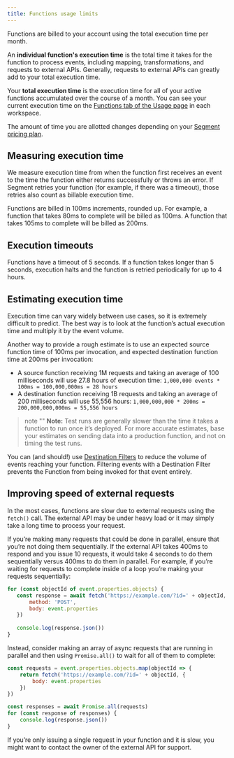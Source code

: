 ```yaml
---
title: Functions usage limits
---
```


Functions are billed to your account using the total execution time per month.

An **individual function's execution time** is the total time it takes for the function to process events, including mapping, transformations, and requests to external APIs. Generally, requests to external APIs can greatly add to your total execution time.

Your **total execution time** is the execution time for all of your active functions accumulated over the course of a month. You can see your current execution time on the [Functions tab of the Usage page](https://app.segment.com/goto-my-workspace/settings/usage?metric=functions&period=current) in each workspace.

The amount of time you are allotted changes depending on your [Segment pricing plan](http://segment.com/pricing).

## Measuring execution time

We measure execution time from when the function first receives an event to the time the function either returns successfully or throws an error. If Segment retries your function (for example, if there was a timeout), those retries also count as billable execution time.

Functions are billed in 100ms increments, rounded up. For example, a function that takes 80ms to complete will be billed as 100ms. A function that takes 105ms to complete will be billed as 200ms.

## Execution timeouts

Functions have a timeout of 5 seconds. If a function takes longer than 5 seconds, execution halts and the function is retried periodically for up to 4 hours.



## Estimating execution time

Execution time can vary widely between use cases, so it is extremely difficult to predict. The best way is to look at the function’s actual execution time and multiply it by the event volume.

Another way to provide a rough estimate is to use an expected source function time of 100ms per invocation, and expected destination function time at 200ms per invocation:

- A source function receiving 1M requests and taking an average of 100 milliseconds will use 27.8 hours of execution time: `1,000,000 events * 100ms = 100,000,000ms = 28 hours`
- A destination function receiving 1B requests and taking an average of 200 milliseconds will use 55,556 hours: `1,000,000,000 * 200ms = 200,000,000,000ms = 55,556 hours`

> note ""
> **Note:** Test runs are generally slower than the time it takes a function to run once it’s deployed. For more accurate estimates, base your estimates on sending data into a production function, and not on timing the test runs.

You can (and should!) use [Destination Filters](/docs/connections/destinations/destination-filters/) to reduce the volume of events reaching your function. Filtering events with a Destination Filter prevents the Function from being invoked for that event entirely.

## Improving speed of external requests

In the most cases, functions are slow due to external requests using the `fetch()` call. The external API may be under heavy load or it may simply take a long time to process your request.

If you’re making many requests that could be done in parallel, ensure that you’re not doing them sequentially. If the external API takes 400ms to respond and you issue 10 requests, it would take 4 seconds to do them sequentially versus 400ms to do them in parallel. For example, if you’re waiting for requests to complete inside of a loop you’re making your requests sequentially:

```js
for (const objectId of event.properties.objects) {
   const response = await fetch('https://example.com/?id=' + objectId, {
       method: 'POST',
       body: event.properties
   })
   
   console.log(response.json())
}
```

Instead, consider making an array of async requests that are running in parallel and then using `Promise.all()` to wait for all of them to complete:

```js
const requests = event.properties.objects.map(objectId => {
    return fetch('https://example.com/?id=' + objectId, {
        body: event.properties
    })
})

const responses = await Promise.all(requests)
for (const response of responses) {
    console.log(response.json())
}
```

If you’re only issuing a single request in your function and it is slow, you might want to contact the owner of the external API for support.
